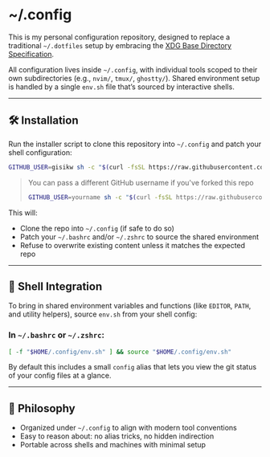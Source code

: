 # ~/.config

This is my personal configuration repository, designed to replace a traditional
`~/.dotfiles` setup by embracing the [XDG Base Directory
Specification](https://specifications.freedesktop.org/basedir-spec/basedir-spec-latest.html).

All configuration lives inside `~/.config`, with individual tools scoped to
their own subdirectories (e.g., `nvim/`, `tmux/`, `ghostty/`). Shared environment
setup is handled by a single `env.sh` file that’s sourced by interactive
shells.

---

## 🛠 Installation

Run the installer script to clone this repository into `~/.config` and patch your shell configuration:

```bash
GITHUB_USER=gisikw sh -c "$(curl -fsSL https://raw.githubusercontent.com/$GITHUB_USER/config/main/install.sh)"
```

> You can pass a different GitHub username if you've forked this repo
>
> ```bash
> GITHUB_USER=yourname sh -c "$(curl -fsSL https://raw.githubusercontent.com/$GITHUB_USER/config/main/install.sh)"
> ```

This will:

- Clone the repo into `~/.config` (if safe to do so)
- Patch your `~/.bashrc` and/or `~/.zshrc` to source the shared environment
- Refuse to overwrite existing content unless it matches the expected repo

---

## 🧩 Shell Integration

To bring in shared environment variables and functions (like `EDITOR`, `PATH`,
and utility helpers), source `env.sh` from your shell config:

### In `~/.bashrc` or `~/.zshrc`:

```bash
[ -f "$HOME/.config/env.sh" ] && source "$HOME/.config/env.sh"
```

By default this includes a small `config` alias that lets you view the git
status of your config files at a glance.

---

## 🧱 Philosophy

- Organized under `~/.config` to align with modern tool conventions
- Easy to reason about: no alias tricks, no hidden indirection
- Portable across shells and machines with minimal setup
